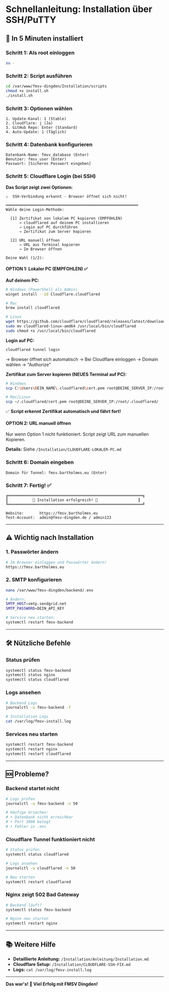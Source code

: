 # Schnellanleitung: Installation über SSH/PuTTY

## 🚀 In 5 Minuten installiert

### Schritt 1: Als root einloggen

```bash
su -
```

### Schritt 2: Script ausführen

```bash
cd /var/www/fmsv-dingden/Installation/scripts
chmod +x install.sh
./install.sh
```

### Schritt 3: Optionen wählen

```
1. Update-Kanal: 1 (Stable)
2. Cloudflare: j (Ja)
3. GitHub Repo: Enter (Standard)
4. Auto-Update: 1 (Täglich)
```

### Schritt 4: Datenbank konfigurieren

```
Datenbank-Name: fmsv_database (Enter)
Benutzer: fmsv_user (Enter)
Passwort: [Sicheres Passwort eingeben]
```

### Schritt 5: Cloudflare Login (bei SSH)

**Das Script zeigt zwei Optionen:**

```
⚠️  SSH-Verbindung erkannt - Browser öffnet sich nicht!

═══════════════════════════════════════════════════════════
Wähle deine Login-Methode:

  [1] Zertifikat von lokalem PC kopieren (EMPFOHLEN)
      → cloudflared auf deinem PC installieren
      → Login auf PC durchführen
      → Zertifikat zum Server kopieren

  [2] URL manuell öffnen
      → URL aus Terminal kopieren
      → Im Browser öffnen

Deine Wahl (1/2):
```

#### **OPTION 1: Lokaler PC (EMPFOHLEN)** ✅

**Auf deinem PC:**
```bash
# Windows (PowerShell als Admin)
winget install --id Cloudflare.cloudflared

# Mac
brew install cloudflared

# Linux
wget https://github.com/cloudflare/cloudflared/releases/latest/download/cloudflared-linux-amd64
sudo mv cloudflared-linux-amd64 /usr/local/bin/cloudflared
sudo chmod +x /usr/local/bin/cloudflared
```

**Login auf PC:**
```bash
cloudflared tunnel login
```
→ Browser öffnet sich automatisch
→ Bei Cloudflare einloggen
→ Domain wählen → "Authorize"

**Zertifikat zum Server kopieren (NEUES Terminal auf PC):**
```bash
# Windows
scp C:\Users\DEIN_NAME\.cloudflared\cert.pem root@DEINE_SERVER_IP:/root/.cloudflared/

# Mac/Linux
scp ~/.cloudflared/cert.pem root@DEINE_SERVER_IP:/root/.cloudflared/
```

✅ **Script erkennt Zertifikat automatisch und fährt fort!**

#### **OPTION 2: URL manuell öffnen**

Nur wenn Option 1 nicht funktioniert. Script zeigt URL zum manuellen Kopieren.

**Details:** Siehe `/Installation/CLOUDFLARE-LOKALER-PC.md`

### Schritt 6: Domain eingeben

```
Domain für Tunnel: fmsv.bartholmes.eu (Enter)
```

### Schritt 7: Fertig! ✅

```
╔════════════════════════════════════════════════════════════╗
║           🎉 Installation erfolgreich! 🎉                  ║
╚════════════════════════════════════════════════════════════╝

Website:       https://fmsv.bartholmes.eu
Test-Account:  admin@fmsv-dingden.de / admin123
```

---

## ⚠️ Wichtig nach Installation

### 1. Passwörter ändern

```bash
# Im Browser einloggen und Passwörter ändern!
https://fmsv.bartholmes.eu
```

### 2. SMTP konfigurieren

```bash
nano /var/www/fmsv-dingden/backend/.env

# Ändern:
SMTP_HOST=smtp.sendgrid.net
SMTP_PASSWORD=DEIN_API_KEY

# Service neu starten:
systemctl restart fmsv-backend
```

---

## 🛠️ Nützliche Befehle

### Status prüfen

```bash
systemctl status fmsv-backend
systemctl status nginx
systemctl status cloudflared
```

### Logs ansehen

```bash
# Backend Logs
journalctl -u fmsv-backend -f

# Installation Logs
cat /var/log/fmsv-install.log
```

### Services neu starten

```bash
systemctl restart fmsv-backend
systemctl restart nginx
systemctl restart cloudflared
```

---

## 🆘 Probleme?

### Backend startet nicht

```bash
# Logs prüfen
journalctl -u fmsv-backend -n 50

# Häufige Ursachen:
# • Datenbank nicht erreichbar
# • Port 3000 belegt
# • Fehler in .env
```

### Cloudflare Tunnel funktioniert nicht

```bash
# Status prüfen
systemctl status cloudflared

# Logs ansehen
journalctl -u cloudflared -n 50

# Neu starten
systemctl restart cloudflared
```

### Nginx zeigt 502 Bad Gateway

```bash
# Backend läuft?
systemctl status fmsv-backend

# Nginx neu starten
systemctl restart nginx
```

---

## 📚 Weitere Hilfe

- **Detaillierte Anleitung:** `/Installation/Anleitung/Installation.md`
- **Cloudflare Setup:** `/Installation/CLOUDFLARE-SSH-FIX.md`
- **Logs:** `cat /var/log/fmsv-install.log`

---

**Das war's! 🚀 Viel Erfolg mit FMSV Dingden!**
